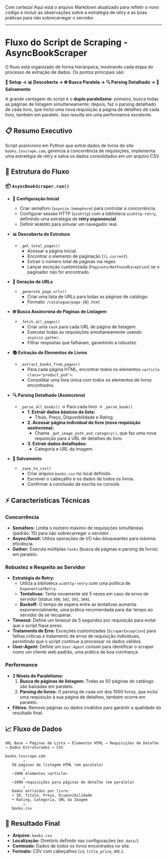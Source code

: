 Com certeza! Aqui está o arquivo Markdown atualizado para refletir o novo código e incluir as observações sobre a estratégia de retry e as boas práticas para não sobrecarregar o servidor.

---

# Fluxo do Script de Scraping - AsyncBookScraper

O fluxo está organizado de forma hierárquica, mostrando cada etapa do processo de extração de dados. Os pontos principais são:

**🔧 Setup → 📊 Descoberta → 🌐 Busca Paralela → 🔍 Parsing Detalhado → 💾 Salvamento**

A grande vantagem do script é o **duplo paralelismo**: primeiro, busca todas as páginas de listagem simultaneamente; depois, faz o parsing detalhado de cada livro, que inclui uma nova requisição à página de detalhes de cada livro, também em paralelo. Isso resulta em uma performance excelente.

## 📋 Resumo Executivo

Script assíncrono em Python que extrai dados de livros do site `books.toscrape.com`, gerencia a concorrência de requisições, implementa uma estratégia de retry e salva os dados consolidados em um arquivo CSV.

## 🌳 Estrutura do Fluxo

### 📦 `AsyncBookScraper.run()`

*   **🔧 Configuração Inicial**
    *   Criar semáforo (`asyncio.Semaphore`) para controlar a concorrência.
    *   Configurar sessão HTTP (`aiohttp`) com a biblioteca `aiohttp-retry`, definindo uma estratégia de **retry exponencial**.
    *   Definir `HEADERS` para simular um navegador real.

*   **📊 Descoberta de Estrutura**
    *   `_get_total_pages()`
        *   Acessar a página inicial.
        *   Encontrar o elemento de paginação (`li.current`).
        *   Extrair o número total de páginas via regex.
        *   Lançar exceção customizada (`PaginatorNotFoundException`) se o paginador não for encontrado.

*   **🔗 Geração de URLs**
    *   `_generate_page_urls()`
        *   Criar uma lista de URLs para todas as páginas de catálogo.
        *   Formato: `/catalogue/page-{N}.html`

*   **🌐 Busca Assíncrona de Páginas de Listagem**
    *   `_fetch_all_pages()`
        *   Criar uma `task` para cada URL de página de listagem.
        *   Executar todas as requisições simultaneamente usando `asyncio.gather`.
        *   Filtrar respostas que falharam, garantindo a robustez.

*   **📚 Extração de Elementos de Livros**
    *   `_extract_books_from_pages()`
        *   Para cada página HTML, encontrar todos os elementos `<article class="product_pod">`.
        *   Consolidar uma lista única com todos os elementos de livros encontrados.

*   **🔍 Parsing Detalhado (Assíncrono)**
    *   `_parse_all_books()` -> Para cada livro → `_parse_book()`
        *   **1. Extrair dados básicos da lista:**
            *   Título, Preço, Disponibilidade e Rating.
        *   **2. Acessar página individual do livro (nova requisição assíncrona):**
            *   Chama `_get_image_path_and_category()`, que faz uma nova requisição para a URL de detalhes do livro.
        *   **3. Extrair dados detalhados:**
            *   Categoria e URL da Imagem.

*   **💾 Salvamento**
    *   `_save_to_csv()`
        *   Criar arquivo `books.csv` no local definido.
        *   Escrever o cabeçalho e os dados de todos os livros.
        *   Confirmar a conclusão da escrita no console.

## ⚡ Características Técnicas

### Concorrência
*   **Semáforo:** Limita o número máximo de requisições simultâneas (padrão: 15) para não sobrecarregar o servidor.
*   **Async/Await:** Utiliza operações de I/O não-bloqueantes para máxima eficiência.
*   **Gather:** Executa múltiplas `tasks` (busca de páginas e parsing de livros) em paralelo.

### Robustez e Respeito ao Servidor
*   **Estratégia de Retry:**
    *   Utiliza a biblioteca `aiohttp-retry` com uma política de `ExponentialRetry`.
    *   **Tentativas:** Tenta novamente até 5 vezes em caso de erros de servidor (status `500`, `502`, `503`, `504`).
    *   **Backoff:** O tempo de espera entre as tentativas aumenta exponencialmente, uma prática recomendada para dar tempo ao servidor de se recuperar.
*   **Timeout:** Define um timeout de 5 segundos por requisição para evitar que o script fique preso.
*   **Tratamento de Erro:** Exceções customizadas (`ScraperException`) para falhas críticas e tratamento de erros de requisição individuais, permitindo que o script continue a processar os dados válidos.
*   **User-Agent:** Define um `User-Agent` comum para identificar o scraper como um cliente web padrão, uma prática de boa vizinhança.

### Performance
*   **2 Níveis de Paralelismo:**
    1.  **Busca de páginas de listagem:** Todas as 50 páginas de catálogo são baixadas em paralelo.
    2.  **Parsing de livros:** O parsing de cada um dos 1000 livros, que inclui uma requisição à sua página de detalhes, também ocorre em paralelo.
*   **Filtros:** Remove páginas ou dados inválidos para garantir a qualidade do resultado final.

## 📈 Fluxo de Dados

`URL Base → Páginas de Lista → Elementos HTML → Requisições de Detalhe → Dados Estruturados → CSV`

```
books.toscrape.com
        ↓
   50 páginas de listagem HTML (em paralelo)
        ↓
   ~1000 elementos <article>
        ↓
   ~1000 requisições para páginas de detalhe (em paralelo)
        ↓
   Dados extraídos por livro:
   • ID, Título, Preço, Disponibilidade
   • Rating, Categoria, URL da Imagem
        ↓
   books.csv
```

## 🎯 Resultado Final

*   **Arquivo:** `books.csv`
*   **Localização:** Diretório definido nas configurações (ex: `data/`).
*   **Conteúdo:** Dados de todos os livros encontrados no site.
*   **Formato:** CSV com cabeçalhos (`id`, `title`, `price`, etc.).